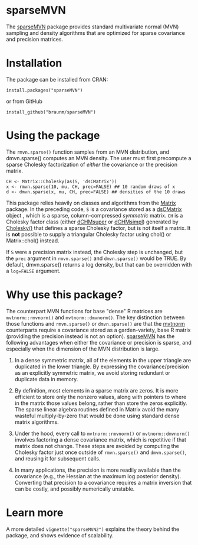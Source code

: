 [Matrix]:  https://CRAN.R-project.org/package=Matrix
[sparseMVN]: https://braunm.github.io/sparseMVN
[sparseHessianFD]: https://braunm.github.io/sparseHessianFD
[trustOptim]: https://braunm.github.io/trustOptim
[rmvnorm]: https://rdrr.io/pkg/mvtnorm/man/Mvnorm.html
[dmvnorm]: https://rdrr.io/pkg/mvtnorm/man/Mvnorm.html
[mvtnorm]: https://cran.r-project.org/package=mvtnorm
[dsCMatrix]: https://rdrr.io/cran/Matrix/man/dsCMatrix-class.html
[dCHMsimpl]: https://rdrr.io/cran/Matrix/man/CHMfactor-class.html
[dCHMsuper]: https://rdrr.io/cran/Matrix/man/CHMfactor-class.html
[Cholesky()]: https://rdrr.io/cran/Matrix/man/Cholesky.html



# sparseMVN

The [sparseMVN] package provides standard multivariate normal (MVN) sampling and density algorithms that are optimized for sparse covariance and precision matrices.

# Installation

The package can be installed from CRAN:

```
install.packages("sparseMVN")
```
or from GitHub

```
install_github("braunm/sparseMVN")
```

# Using the package

The `rmvn.sparse()` function samples from an MVN distribution, and dmvn.sparse() computes an MVN density.  The user must first precompute a sparse Cholesky factorization of _either_ the covariance or the precision matrix.

```
CH <- Matrix::Cholesky(as(S, 'dsCMatrix'))
x <- rmvn.sparse(10, mu, CH, prec=FALSE) ## 10 random draws of x
d <- dmvn.sparse(x, mu, CH, prec=FALSE) ## densities of the 10 draws
```
This package relies heavily on classes and algorithms from the [Matrix] package.  In the preceding code, `S` is a covariance stored as a [dsCMatrix] object , which is a sparse,  column-compressed _symmetric_ matrix.  `CH`  is a Cholesky factor class (either [dCHMsuper] or [dCHMsimpl])  generated by [Cholesky()] that defines a sparse Cholesky factor, but is not itself a matrix.  It is **not** possible to supply a triangular Cholesky factor using chol() or Matrix::chol() instead.

If `S` were a precision matrix instead, the Cholesky step is unchanged, but the `prec` argument in `rmvn.sparse()` and `dmvn.sparse()` would be TRUE.  By default, dmvn.sparse() returns a log density, but that can be overridden with a `log=FALSE` argument.


# Why use this package?

The counterpart  MVN functions for base "dense" R matrices are `mvtnorm::rmvnorm()` and `mvtnorm::dmvnorm()`.   The key distinction between those functions and `rmvn.sparse()` or `dmvn.sparse()` are that the [mvtnorm] counterparts require a covariance  stored as a garden-variety, base R matrix (providing the precision instead is not an option).  [sparseMVN]  has the following advantages when either the covariance or precision is sparse, and especially when the dimension of the MVN distribution is large.

1.  In a dense symmetric matrix, all of the elements in the  upper triangle are duplicated in the lower triangle.  By expressing the covariance/precision as an explicitly symmetric matrix, we avoid storing redundant or duplicate data in memory.

2. By definition, most elements in a sparse matrix are zeros.   It is more efficient to store only the nonzero values, along with pointers to where in the matrix those values belong, rather than store the zeros explicitly.   The sparse linear algebra routines defined in Matrix  avoid the many wasteful multiply-by-zero that would be done using standard dense matrix algorithms.

3.  Under the hood, every call to `mvtnorm::rmvnorm()` or `mvtnorm::dmvnorm()` involves factoring a dense covariance matrix, which is repetitive if that matrix does not change. These  steps are avoided by computing the Cholesky factor just once outside of `rmvn.sparse()` and `dmvn.sparse()`, and reusing it for subsequent calls.

4.  In many applications, the precision is more readily available than the covariance (e.g., the Hessian at the maximum log posterior density).  Converting that precision to a covariance requires a matrix inversion that can be costly, and possibly numerically unstable.


# Learn more

A more detailed `vignette("sparseMVN2")` explains the theory behind the package, and shows evidence of scalability.
